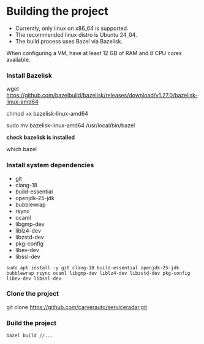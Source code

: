 # Building the project

* Currently, only linux on x86_64 is supported.
* The recommended linux distro is Ubuntu 24_04.
* The build process uses Bazel via Bazelisk.

When configuring a VM, have at least 12 GB of RAM and 8 CPU cores available.

### Install Bazelisk

wget https://github.com/bazelbuild/bazelisk/releases/download/v1.27.0/bazelisk-linux-amd64

chmod +x bazelisk-linux-amd64

sudo mv bazelisk-linux-amd64 /usr/local/bin/bazel

**check bazelisk is installed**

which bazel

### Install system dependencies

* git
* clang-18
* build-essential
* openjdk-25-jdk
* bubblewrap
* rsync
* ocaml 
* libgmp-dev 
* liblz4-dev 
* libzstd-dev 
* pkg-config
* libev-dev 
* libssl-dev

`
sudo apt install -y git clang-18 build-essential openjdk-25-jdk bubblewrap rsync ocaml libgmp-dev liblz4-dev libzstd-dev pkg-config libev-dev libssl-dev
`

### Clone the project

git clone https://github.com/carverauto/serviceradar.git


### Build the project 

`
bazel build //... 
`

